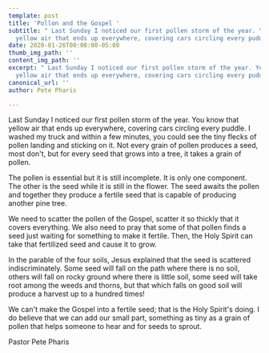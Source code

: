 ```yaml
---
template: post
title: 'Pollon and the Gospel '
subtitle: " Last Sunday I noticed our first pollen storm of the year. You know that
  yellow air that ends up everywhere, covering cars circling every puddle"
date: 2020-01-26T00:00:00-05:00
thumb_img_path: ''
content_img_path: ''
excerpt: " Last Sunday I noticed our first pollen storm of the year. You know that
  yellow air that ends up everywhere, covering cars circling every puddle"
canonical_url: ''
author: Pete Pharis

---
```

   Last Sunday I noticed our first pollen storm of the year. You know that yellow air that ends up everywhere, covering cars circling every puddle. I washed my truck and within a few minutes, you could see the tiny flecks of pollen landing and sticking on it. Not every grain of pollen produces a seed, most don't, but for every seed that grows into a tree, it takes a grain of pollen.

The pollen is essential but it is still incomplete. It is only one component. The other is the seed while it is still in the flower. The seed awaits the pollen and together they produce a fertile seed that is capable of producing another pine tree.

We need to scatter the pollen of the Gospel, scatter it so thickly that it covers everything. We also need to pray that some of that pollen finds a seed just waiting for something to make it fertile. Then, the Holy Spirit can take that fertilized seed and cause it to grow.

In the parable of the four soils, Jesus explained that the seed is scattered indiscriminately. Some seed will fall on the path where there is no soil, others will fall on rocky ground where there is little soil, some seed will take root among the weeds and thorns, but that which falls on good soil will produce a harvest up to a hundred times!

We can't make the Gospel into a fertile seed; that is the Holy Spirit's doing. I do believe that we can add our small part, something as tiny as a grain of pollen that helps someone to hear and for seeds to sprout.

  
Pastor Pete Pharis